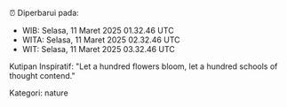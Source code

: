 ⏰ Diperbarui pada:
- WIB: Selasa, 11 Maret 2025 01.32.46 UTC
- WITA: Selasa, 11 Maret 2025 02.32.46 UTC
- WIT: Selasa, 11 Maret 2025 03.32.46 UTC

Kutipan Inspiratif:
"Let a hundred flowers bloom, let a hundred schools of thought contend."


Kategori: nature

